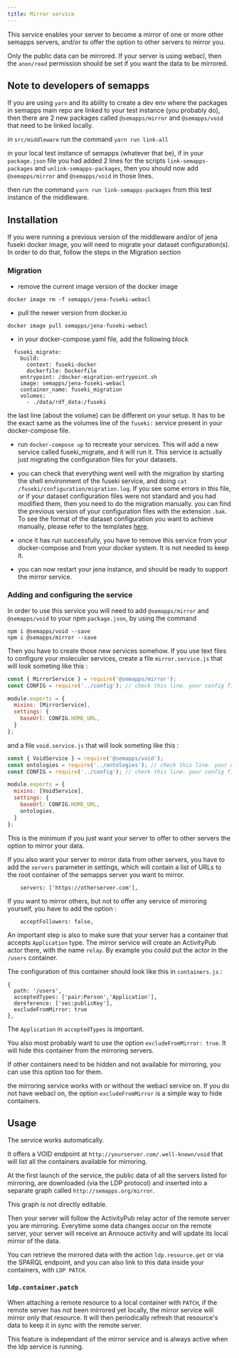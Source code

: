 ```yaml
---
title: Mirror service
---
```


This service enables your server to become a mirror of one or more other semapps servers, and/or to offer the option to other servers to mirror you.

Only the public data can be mirrored. If your server is using webacl, then the `anon/read` permission should be set if you want the data to be mirrored.

## Note to developers of semapps

If you are using `yarn` and its ability to create a dev env where the packages in semapps main repo are linked to your test instance (you probably do), then there are 2 new packages called `@semapps/mirror` and `@semapps/void` that need to be linked locally.

in `src/middleware` run the command `yarn run link-all`

in your local test instance of semapps (whatever that be), if in your `package.json` file you had added 2 lines for the scripts `link-semapps-packages` and `unlink-semapps-packages`, then you should now add `@semapps/mirror` and `@semapps/void` in those lines.

then run the command `yarn run link-semapps-packages` from this test instance of the middleware.

## Installation

If you were running a previous version of the middleware and/or of jena fuseki docker image, you will need to migrate your dataset configuration(s). In order to do that, follow the steps in the Migration section

### Migration

- remove the current image version of the docker image
```
docker image rm -f semapps/jena-fuseki-webacl
```

- pull the newer version from docker.io
```
docker image pull semapps/jena-fuseki-webacl 
```

- in your docker-compose.yaml file, add the following block
```
  fuseki_migrate:
    build:
      context: fuseki-docker
      dockerfile: Dockerfile
    entrypoint: /docker-migration-entrypoint.sh
    image: semapps/jena-fuseki-webacl
    container_name: fuseki_migration
    volumes:
      - ./data/rdf_data:/fuseki
```
the last line (about the volume) can be different on your setup. It has to be the exact same as the volumes line of the `fuseki:` service present in your docker-compose file.

- run `docker-compose up` to recreate your services. This will add a new service called fuseki_migrate, and it will run it. This service is actually just migrating the configuration files for your datasets.

- you can check that everything went well with the migration by starting the shell environment of the fuseki service, and doing `cat /fuseki/configuration/migration.log`. If you see some errors in this file, or if your dataset configuration files were not standard and you had modified them, then you need to do the migration manually. you can find the previous version of your configuration files with the extension `.bak`. To see the format of the dataset configuration you want to achieve manually, please refer to the templates [here](https://github.com/assemblee-virtuelle/semapps/tree/next/src/jena/fuseki-docker/migration/templates).

- once it has run successfully, you have to remove this service from your docker-compose and from your docker system. It is not needed to keep it.

- you can now restart your jena instance, and should be ready to support the mirror service.

### Adding and configuring the service

In order to use this service you will need to add `@semapps/mirror` and `@semapps/void` to your npm `package.json`, by using the command 
```
npm i @semapps/void --save
npm i @semapps/mirror --save
```

Then you have to create those new services somehow. If you use text files to configure your moleculer services, create a file `mirror.service.js` that will look someting like this : 
```js
const { MirrorService } = require('@semapps/mirror');
const CONFIG = require('../config'); // check this line. your config file might be somewhere else.

module.exports = {
  mixins: [MirrorService],
  settings: {
    baseUrl: CONFIG.HOME_URL,
  } 
};
```
and a file `void.service.js` that will look someting like this : 
```js
const { VoidService } = require('@semapps/void');
const ontologies = require('../ontologies'); // check this line. your ontologies file might be somewhere else.
const CONFIG = require('../config'); // check this line. your config file might be somewhere else.

module.exports = {
  mixins: [VoidService],
  settings: {
    baseUrl: CONFIG.HOME_URL,
    ontologies,
  } 
};
```

This is the minimum if you just want your server to offer to other servers the option to mirror your data.

If you also want your server to mirror data from other servers, you have to add the `servers` parameter in settings, which will contain a list of URLs to the root container of the semapps server you want to mirror.
```
    servers: ['https://otherserver.com'],
```

If you want to mirror others, but not to offer any service of mirroring yourself, you have to add the option :
```
    acceptFollowers: false,
```

An important step is also to make sure that your server has a container that accepts `Application` type.
The mirror service will create an ActivityPub actor there, with the name `relay`.
By example you could put the actor in the `/users` container.

The configuration of this container should look like this in `containers.js` :
```
{
  path: '/users',
  acceptedTypes: ['pair:Person','Application'],
  dereference: ['sec:publicKey'],
  excludeFromMirror: true
},
```

The `Application` in `acceptedTypes` is important.

You also most probably want to use the option `excludeFromMirror: true`. It will hide this container from the mirroring servers.

If other containers need to be hidden and not available for mirroring, you can use this option too for them.

the mirroring service works with or without the webacl service on. If you do not have webacl on, the option `excludeFromMirror` is a simple way to hide containers.

## Usage

The service works automatically.

It offers a VOID endpoint at `http://yourserver.com/.well-known/void` that will list all the containers available for mirroring.

At the first launch of the service, the public data of all the servers listed for mirroring, are downloaded (via the LDP protocol) and inserted into a separate graph called `http://semapps.org/mirror`.

This graph is not directly editable.

Then your server will follow the ActivityPub relay actor of the remote server you are mirroring.
Everytime some data changes occur on the remote server, your server will receive an Annouce activity and will update its local mirror of the data.

You can retrieve the mirrored data with the action `ldp.resource.get` or via the SPARQL endpoint, and you can also link to this data inside your containers, with `LDP PATCH`.

### `ldp.container.patch`

When attaching a remote resource to a local container with `PATCH`, if the remote server has not been mirrored yet locally, the mirror service will mirror only that resource. It will then periodically refresh that resource's data to keep it in sync with the remote server.

This feature is independant of the mirror service and is always active when the ldp service is running.